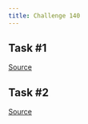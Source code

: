 ```yaml
---
title: Challenge 140
---
```



## Task #1

[Source](https://github.com/manwar/perlweeklychallenge-club/blob/master/challenge-140/alexander-pankoff/perl/ch-1.pl)

## Task #2

[Source](https://github.com/manwar/perlweeklychallenge-club/blob/master/challenge-140/alexander-pankoff/perl/ch-2.pl)
